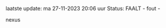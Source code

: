 laatste update: 
ma 27-11-2023 20:06   uur 
Status: FAALT - fout - 
<div class="service R">nexus</div>